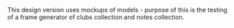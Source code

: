 This design version uses mockups of models - purpose of this is the testing of a frame generator of clubs collection and notes collection.